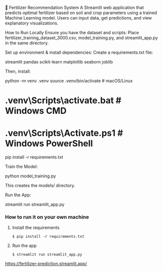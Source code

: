 🌱 Fertilizer Recommendation System
A Streamlit web application that predicts optimal fertilizer based on soil and crop parameters using a trained Machine Learning model. Users can input data, get predictions, and view explanatory visualizations.

How to Run Locally
Ensure you have the dataset and scripts:
Place fertilizer_training_dataset_3000.csv, model_training.py, and streamlit_app.py in the same directory.

Set up environment & install dependencies:
Create a requirements.txt file:

streamlit
pandas
scikit-learn
matplotlib
seaborn
joblib

Then, install:

python -m venv .venv
source .venv/bin/activate  # macOS/Linux
# .venv\Scripts\activate.bat  # Windows CMD
# .venv\Scripts\Activate.ps1  # Windows PowerShell
pip install -r requirements.txt

Train the Model:

python model_training.py

This creates the models/ directory.

Run the App:

streamlit run streamlit_app.py


### How to run it on your own machine

1. Install the requirements

   ```
   $ pip install -r requirements.txt
   ```

2. Run the app

   ```
   $ streamlit run streamlit_app.py
   ```

https://fertilizer-prediction.streamlit.app/

<!-- A simple Streamlit app template for you to modify!

[![Open in Streamlit](https://static.streamlit.io/badges/streamlit_badge_black_white.svg)](https://blank-app-template.streamlit.app/) -->
